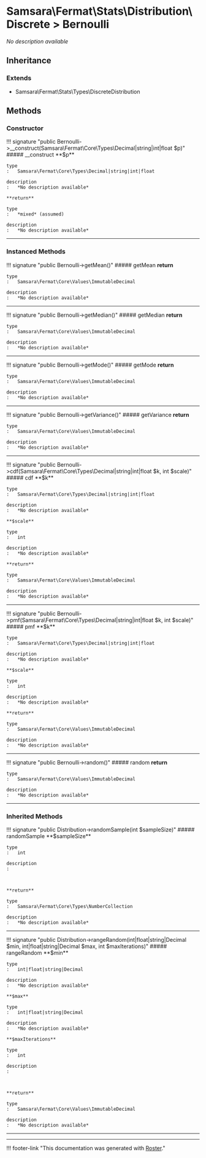 # Samsara\Fermat\Stats\Distribution\Discrete > Bernoulli

*No description available*


## Inheritance


### Extends

- Samsara\Fermat\Stats\Types\DiscreteDistribution


## Methods


### Constructor

!!! signature "public Bernoulli->__construct(Samsara\Fermat\Core\Types\Decimal|string|int|float $p)"
    ##### __construct
    **$p**

    type
    :   Samsara\Fermat\Core\Types\Decimal|string|int|float

    description
    :   *No description available*

    **return**

    type
    :   *mixed* (assumed)

    description
    :   *No description available*
    
---



### Instanced Methods

!!! signature "public Bernoulli->getMean()"
    ##### getMean
    **return**

    type
    :   Samsara\Fermat\Core\Values\ImmutableDecimal

    description
    :   *No description available*
    
---

!!! signature "public Bernoulli->getMedian()"
    ##### getMedian
    **return**

    type
    :   Samsara\Fermat\Core\Values\ImmutableDecimal

    description
    :   *No description available*
    
---

!!! signature "public Bernoulli->getMode()"
    ##### getMode
    **return**

    type
    :   Samsara\Fermat\Core\Values\ImmutableDecimal

    description
    :   *No description available*
    
---

!!! signature "public Bernoulli->getVariance()"
    ##### getVariance
    **return**

    type
    :   Samsara\Fermat\Core\Values\ImmutableDecimal

    description
    :   *No description available*
    
---

!!! signature "public Bernoulli->cdf(Samsara\Fermat\Core\Types\Decimal|string|int|float $k, int $scale)"
    ##### cdf
    **$k**

    type
    :   Samsara\Fermat\Core\Types\Decimal|string|int|float

    description
    :   *No description available*

    **$scale**

    type
    :   int

    description
    :   *No description available*

    **return**

    type
    :   Samsara\Fermat\Core\Values\ImmutableDecimal

    description
    :   *No description available*
    
---

!!! signature "public Bernoulli->pmf(Samsara\Fermat\Core\Types\Decimal|string|int|float $k, int $scale)"
    ##### pmf
    **$k**

    type
    :   Samsara\Fermat\Core\Types\Decimal|string|int|float

    description
    :   *No description available*

    **$scale**

    type
    :   int

    description
    :   *No description available*

    **return**

    type
    :   Samsara\Fermat\Core\Values\ImmutableDecimal

    description
    :   *No description available*
    
---

!!! signature "public Bernoulli->random()"
    ##### random
    **return**

    type
    :   Samsara\Fermat\Core\Values\ImmutableDecimal

    description
    :   *No description available*
    
---



### Inherited Methods

!!! signature "public Distribution->randomSample(int $sampleSize)"
    ##### randomSample
    **$sampleSize**

    type
    :   int

    description
    :   
    
    

    **return**

    type
    :   Samsara\Fermat\Core\Types\NumberCollection

    description
    :   *No description available*
    
---

!!! signature "public Distribution->rangeRandom(int|float|string|Decimal $min, int|float|string|Decimal $max, int $maxIterations)"
    ##### rangeRandom
    **$min**

    type
    :   int|float|string|Decimal

    description
    :   *No description available*

    **$max**

    type
    :   int|float|string|Decimal

    description
    :   *No description available*

    **$maxIterations**

    type
    :   int

    description
    :   
    
    

    **return**

    type
    :   Samsara\Fermat\Core\Values\ImmutableDecimal

    description
    :   *No description available*
    
---




---
!!! footer-link "This documentation was generated with [Roster](https://jordanrl.github.io/Roster/)."
